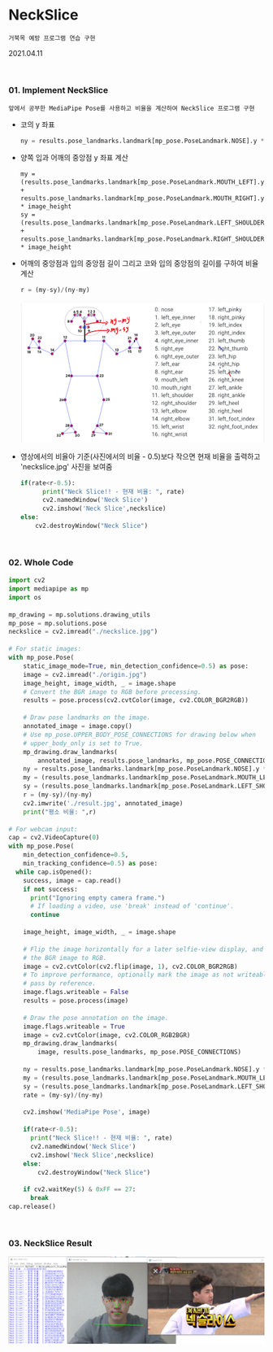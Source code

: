 # NeckSlice

`거북목 예방 프로그램 연습 구현`

2021.04.11

<br>

### 01. Implement NeckSlice

`앞에서 공부한 MediaPipe Pose를 사용하고 비율을 계산하여 NeckSlice 프로그램 구현` 

* 코의 y 좌표

  ```python
  ny = results.pose_landmarks.landmark[mp_pose.PoseLandmark.NOSE].y * image_height
  ```

* 양쪽 입과 어깨의 중앙점 y 좌표 계산

  ```
  my = (results.pose_landmarks.landmark[mp_pose.PoseLandmark.MOUTH_LEFT].y + results.pose_landmarks.landmark[mp_pose.PoseLandmark.MOUTH_RIGHT].y)/2 * image_height
  sy = (results.pose_landmarks.landmark[mp_pose.PoseLandmark.LEFT_SHOULDER].y + results.pose_landmarks.landmark[mp_pose.PoseLandmark.RIGHT_SHOULDER].y)/2 * image_height
  ```

* 어깨의 중앙점과 입의 중앙점 길이 그리고 코와 입의 중앙점의 길이를 구하여 비율 계산

  ```python
  r = (my-sy)/(ny-my)
  ```

  ![image01.PNG](https://github.com/hyunmin0317/OpenCV_Study/blob/master/NeckSlice/Github/image01.PNG?raw=true)

* 영상에서의 비율아 기준(사진에서의 비율 - 0.5)보다 작으면 현재 비율을 출력하고 'neckslice.jpg' 사진을 보여줌

  ```python
  if(rate<r-0.5):
        print("Neck Slice!! - 현재 비율: ", rate)
        cv2.namedWindow('Neck Slice')
        cv2.imshow('Neck Slice',neckslice)
  else:
      cv2.destroyWindow("Neck Slice")
  ```

<br>

### 02. Whole Code

```python
import cv2
import mediapipe as mp
import os

mp_drawing = mp.solutions.drawing_utils
mp_pose = mp.solutions.pose
neckslice = cv2.imread("./neckslice.jpg")

# For static images:
with mp_pose.Pose(
    static_image_mode=True, min_detection_confidence=0.5) as pose:
    image = cv2.imread("./origin.jpg")
    image_height, image_width, _ = image.shape
    # Convert the BGR image to RGB before processing.
    results = pose.process(cv2.cvtColor(image, cv2.COLOR_BGR2RGB))

    # Draw pose landmarks on the image.
    annotated_image = image.copy()
    # Use mp_pose.UPPER_BODY_POSE_CONNECTIONS for drawing below when
    # upper_body_only is set to True.
    mp_drawing.draw_landmarks(
        annotated_image, results.pose_landmarks, mp_pose.POSE_CONNECTIONS)
    ny = results.pose_landmarks.landmark[mp_pose.PoseLandmark.NOSE].y * image_height
    my = (results.pose_landmarks.landmark[mp_pose.PoseLandmark.MOUTH_LEFT].y + results.pose_landmarks.landmark[mp_pose.PoseLandmark.MOUTH_RIGHT].y)/2 * image_height 
    sy = (results.pose_landmarks.landmark[mp_pose.PoseLandmark.LEFT_SHOULDER].y + results.pose_landmarks.landmark[mp_pose.PoseLandmark.RIGHT_SHOULDER].y)/2 * image_height
    r = (my-sy)/(ny-my)
    cv2.imwrite('./result.jpg', annotated_image)
    print("평소 비율: ",r)

# For webcam input:
cap = cv2.VideoCapture(0)
with mp_pose.Pose(
    min_detection_confidence=0.5,
    min_tracking_confidence=0.5) as pose:
  while cap.isOpened():
    success, image = cap.read()
    if not success:
      print("Ignoring empty camera frame.")
      # If loading a video, use 'break' instead of 'continue'.
      continue

    image_height, image_width, _ = image.shape

    # Flip the image horizontally for a later selfie-view display, and convert
    # the BGR image to RGB.
    image = cv2.cvtColor(cv2.flip(image, 1), cv2.COLOR_BGR2RGB)
    # To improve performance, optionally mark the image as not writeable to
    # pass by reference.
    image.flags.writeable = False
    results = pose.process(image)

    # Draw the pose annotation on the image.
    image.flags.writeable = True
    image = cv2.cvtColor(image, cv2.COLOR_RGB2BGR)
    mp_drawing.draw_landmarks(
        image, results.pose_landmarks, mp_pose.POSE_CONNECTIONS)

    ny = results.pose_landmarks.landmark[mp_pose.PoseLandmark.NOSE].y * image_height
    my = (results.pose_landmarks.landmark[mp_pose.PoseLandmark.MOUTH_LEFT].y + results.pose_landmarks.landmark[mp_pose.PoseLandmark.MOUTH_RIGHT].y)/2 * image_height 
    sy = (results.pose_landmarks.landmark[mp_pose.PoseLandmark.LEFT_SHOULDER].y + results.pose_landmarks.landmark[mp_pose.PoseLandmark.RIGHT_SHOULDER].y)/2 * image_height
    rate = (my-sy)/(ny-my)
    
    cv2.imshow('MediaPipe Pose', image)
    
    if(rate<r-0.5):
      print("Neck Slice!! - 현재 비율: ", rate)
      cv2.namedWindow('Neck Slice')
      cv2.imshow('Neck Slice',neckslice)
    else:
        cv2.destroyWindow("Neck Slice")
      
    if cv2.waitKey(5) & 0xFF == 27:
      break
cap.release()
```

<br>

###  03. NeckSlice Result

![result.PNG](https://github.com/hyunmin0317/OpenCV_Study/blob/master/NeckSlice/Github/result.PNG?raw=true)
